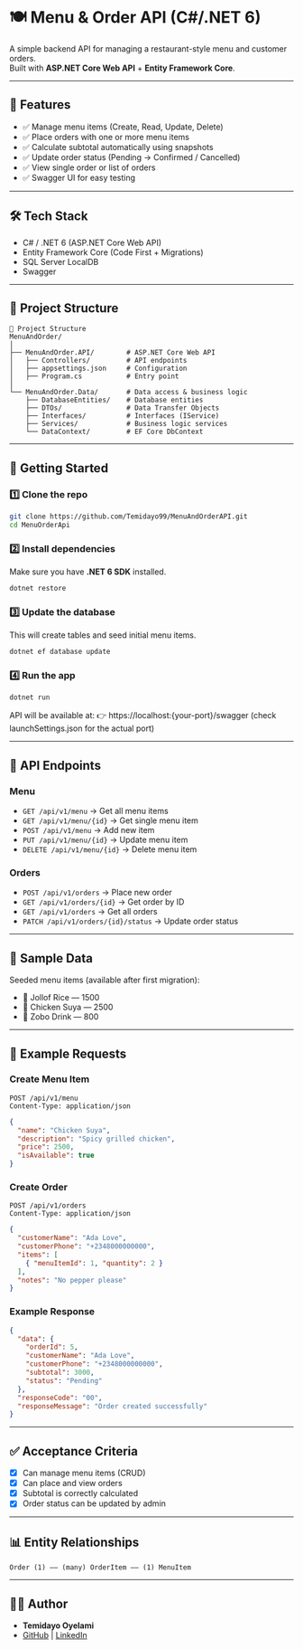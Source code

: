 # 🍽️ Menu & Order API (C#/.NET 6)

A simple backend API for managing a restaurant-style menu and customer orders.  
Built with **ASP.NET Core Web API** + **Entity Framework Core**.

---

## 📌 Features
- ✅ Manage menu items (Create, Read, Update, Delete)
- ✅ Place orders with one or more menu items
- ✅ Calculate subtotal automatically using snapshots
- ✅ Update order status (Pending → Confirmed / Cancelled)
- ✅ View single order or list of orders
- ✅ Swagger UI for easy testing

---

## 🛠️ Tech Stack
- C# / .NET 6 (ASP.NET Core Web API)
- Entity Framework Core (Code First + Migrations)
- SQL Server LocalDB
- Swagger

---

## 📂 Project Structure
```
📂 Project Structure
MenuAndOrder/
│
├── MenuAndOrder.API/        # ASP.NET Core Web API
│   ├── Controllers/         # API endpoints
│   ├── appsettings.json     # Configuration
│   ├── Program.cs           # Entry point
│
└── MenuAndOrder.Data/       # Data access & business logic
    ├── DatabaseEntities/    # Database entities
    ├── DTOs/                # Data Transfer Objects
    ├── Interfaces/          # Interfaces (IService)
    ├── Services/            # Business logic services
    └── DataContext/         # EF Core DbContext

```

---

## 🚀 Getting Started

### 1️⃣ Clone the repo
```bash
git clone https://github.com/Temidayo99/MenuAndOrderAPI.git
cd MenuOrderApi
```

### 2️⃣ Install dependencies
Make sure you have **.NET 6 SDK** installed.
```bash
dotnet restore
```

### 3️⃣ Update the database
This will create tables and seed initial menu items.
```bash
dotnet ef database update
```

### 4️⃣ Run the app
```bash
dotnet run
```
API will be available at:
👉 https://localhost:{your-port}/swagger (check launchSettings.json for the actual port)

---

## 📖 API Endpoints

### Menu
- `GET /api/v1/menu` → Get all menu items
- `GET /api/v1/menu/{id}` → Get single menu item
- `POST /api/v1/menu` → Add new item
- `PUT /api/v1/menu/{id}` → Update menu item
- `DELETE /api/v1/menu/{id}` → Delete menu item

### Orders
- `POST /api/v1/orders` → Place new order
- `GET /api/v1/orders/{id}` → Get order by ID
- `GET /api/v1/orders` → Get all orders 
- `PATCH /api/v1/orders/{id}/status` → Update order status

---

## 🧪 Sample Data
Seeded menu items (available after first migration):
- 🍚 Jollof Rice — 1500
- 🍗 Chicken Suya — 2500
- 🥤 Zobo Drink — 800

---

## 📝 Example Requests

### Create Menu Item
```http
POST /api/v1/menu
Content-Type: application/json
```
```json
{
  "name": "Chicken Suya",
  "description": "Spicy grilled chicken",
  "price": 2500,
  "isAvailable": true
}
```

### Create Order
```http
POST /api/v1/orders
Content-Type: application/json
```
```json
{
  "customerName": "Ada Love",
  "customerPhone": "+2348000000000",
  "items": [
    { "menuItemId": 1, "quantity": 2 }
  ],
  "notes": "No pepper please"
}
```

### Example Response
```json
{
  "data": {
    "orderId": 5,
    "customerName": "Ada Love",
    "customerPhone": "+2348000000000",
    "subtotal": 3000,
    "status": "Pending"
  },
  "responseCode": "00",
  "responseMessage": "Order created successfully"
}
```

---

## ✅ Acceptance Criteria
- [x] Can manage menu items (CRUD)
- [x] Can place and view orders
- [x] Subtotal is correctly calculated
- [x] Order status can be updated by admin

---

## 📊 Entity Relationships
```
Order (1) —— (many) OrderItem —— (1) MenuItem
```

---

## 👨‍💻 Author
- **Temidayo Oyelami**  
- [GitHub](https://github.com/Temidayo99) | [LinkedIn](https://linkedin.com/in/temidayo-oyelami)
